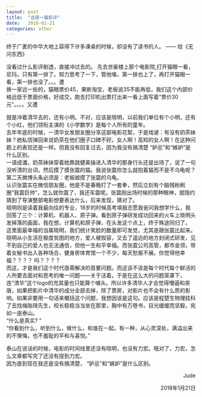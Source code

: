 ```yaml
---
layout: post
title:  "这是一篇影评"
date:   2018-01-21 
categories: other
---
```

终于广袤的中华大地上容得下许多课桌的时候，却没有了读书的人。
                                                        —— 给《无问东西》

没看过什么影评剧透，直接冲过去的。
先去世豪楼上那个电影院,打开猫眼一看，尼玛，只有第一排了。努力思考了一下，管他咯，第一排也上了，再打开猫眼一看，第一排也没了。。。遭  
换一家远一些的，猫眼票价45，果断淘宝，老板说35不能再低，我们这个内部价格远低于票面价格，好成交，跑去打印机出票打出来一看上面写着“票价30元”。。。。又遭  
  

就是冲着清华去的，还有小明。不对，应该是晓明，以前我们单位有个小明，还有个小红，他们领衔主演的《小学数学》是每个人所有的童年。  
去年年底的时候，一清华女发朋友圈分享这部电影花絮，于是戏谑：有没有奶茶妹妹？她私信弹回来说奶茶在他们圈子口碑不好。女人啊！高知的女人啊！在这种问题上的表现还是一样。但我没有回复过去，因为我没有搞清楚 “妒忌”和“嫉妒”是什么区别。  
一语成谶，奶茶妹妹穿着她靠跳健美操进入清华的那身行头还是出场了，说了一句没听清的台词，然后摸了摸张震的猫。我说张震你怎么就抱着猫而不是不乌龟呢？第二天微博头条必须是：老板娘摸了张震的乌龟。  
认识张震实在微信朋友圈，他是不是春晚打了一套拳，然后立刻有个脑残粉刷圈“我震巨帅”，怎么就你震了，我还车震呢。张震刚出场时候的那种眼神，就隐约猜到了导演整部电影想要表达什么，后来发现，猜对了。  
晓明则是读着我最向往的专业，18岁的时候高考填报志愿我爸问我想学什么，我回答了三个：计算机、机器人、原子弹。看到原子弹研发成功回来的火车上晓明头发掉落的画面，我在想，计算机和原子弹，在头发这个点上，终于殊途同归了。  
这里面最幸福的当属晓明，我们统计笑脸的数量即可发觉，尤其是跟张震比起来。晓明从小生活在极度贫困的地方，爱人被毁容，又去了遥远的地方封闭式研发，见不到自己的爱人也无法通信，但他一生和平幸福。而张震公司高管，都市金领，带着女秘书出入各种场合，健身房体育馆一个不少，每天愁眉不展。你觉得他幸福？？？？
吗？？？？  
而这，才是我们这个时代亟需解决的首要问题。而这该不该是每个时代每个鲜活的人所要去面对和思考的唯一问题——关于活着。于是在这么大的问题笼罩下，连“清华”这个logo的充其量也只能算个噱头。所以许多清华人才会觉得懵逼和突唐，如果把影片中清华的成分全部去掉，除了票房，对影片也不会有什么质的影响。如果非要用一句话来概括这个问题，我想因该是这句。应该是程楚生物理挂科了去找梅贻琦先生，校长稳稳当当坐在那里，胸中有万卷书，目光缓缓而坚毅，宛如一座泰山。  
“什么是真实? ”  
“你看到什么，听到什么，做什么，和谁在一起。有一种，从心灵深处，满溢出来的不懊悔，也不羞耻的平和与喜悦。”  

泰山在说话的时候，电影的时间线里还没有晓明，也没有力宏。哦对了，力宏，怎么文章都写完了还没有提到力宏。  
因为直到现在我还是没有搞清楚， “妒忌”和“嫉妒”是什么区别。  

<p align="right">Jude</p> 
<p align="right">2018年1月21日</p>
